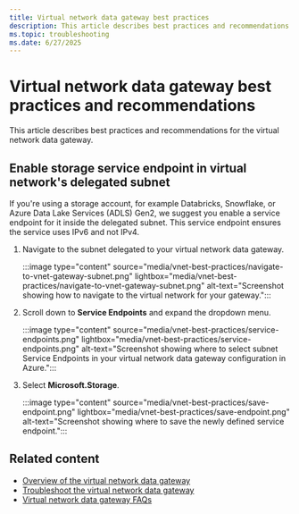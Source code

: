 ```yaml
---
title: Virtual network data gateway best practices
description: This article describes best practices and recommendations to improve performance and functioning for the virtual network data gateway.
ms.topic: troubleshooting
ms.date: 6/27/2025
---
```


# Virtual network data gateway best practices and recommendations

This article describes best practices and recommendations for the virtual network data gateway.

## Enable storage service endpoint in virtual network's delegated subnet

If you're using a storage account, for example Databricks, Snowflake, or Azure Data Lake Services (ADLS) Gen2, we suggest you enable a service endpoint for it inside the delegated subnet. This service endpoint ensures the service uses IPv6 and not IPv4.

1. Navigate to the subnet delegated to your virtual network data gateway.

   :::image type="content" source="media/vnet-best-practices/navigate-to-vnet-gateway-subnet.png" lightbox="media/vnet-best-practices/navigate-to-vnet-gateway-subnet.png" alt-text="Screenshot showing how to navigate to the virtual network for your gateway.":::

1. Scroll down to **Service Endpoints** and expand the dropdown menu.

   :::image type="content" source="media/vnet-best-practices/service-endpoints.png" lightbox="media/vnet-best-practices/service-endpoints.png" alt-text="Screenshot showing where to select subnet Service Endpoints in your virtual network data gateway configuration in Azure.":::

1. Select **Microsoft.Storage**.

   :::image type="content" source="media/vnet-best-practices/save-endpoint.png" lightbox="media/vnet-best-practices/save-endpoint.png" alt-text="Screenshot showing where to save the newly defined service endpoint.":::

## Related content

- [Overview of the virtual network data gateway](overview.md)
- [Troubleshoot the virtual network data gateway](troubleshoot-data-gateway.md)
- [Virtual network data gateway FAQs](data-gateway-faqs.yml)